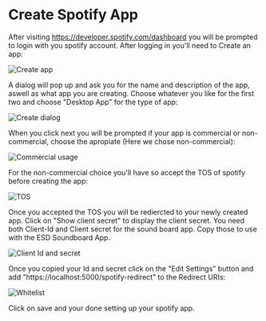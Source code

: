 # Create Spotify App 
After visiting https://developer.spotify.com/dashboard you will be prompted to login with you spotify account. After logging in you'll need to Create an app:

![Create app](https://raw.githubusercontent.com/WElRD/Images/master/spotify/01-Dashboard.png)

A dialog will pop up and ask you for the name and description of the app, aswell as what app you are creating. Choose whatever you like for the first two and choose "Desktop App" for the type of app:

![Create dialog](https://raw.githubusercontent.com/WElRD/Images/master/spotify/02-Create-App-Dialog.png)

When you click next you will be prompted if your app is commercial or non-commercial, choose the apropiate (Here we chose non-commercial):

![Commercial usage](https://raw.githubusercontent.com/WElRD/Images/master/spotify/03-Non-Commercial-Usage.png)

For the non-commercial choice you'll have so accept the TOS of spotify before creating the app:

![TOS](https://raw.githubusercontent.com/WElRD/Images/master/spotify/04-Accept-TOS.png)

Once you accepted the TOS you will be rediercted to your newly created app. Click on "Show client secret" to display the client secret. You need both Client-Id and Client secret for the sound board app. Copy those to use with the ESD Soundboard App.

![Client Id and secret](https://raw.githubusercontent.com/WElRD/Images/master/spotify/05-Get-Client-Id-and-Secret.png)

Once you copied your Id and secret click on the "Edit Settings" button and add "https://localhost:5000/spotify-redirect" to the Redirect URIs:

![Whitelist](https://raw.githubusercontent.com/WElRD/Images/master/spotify/06-Add-Redirect_URI.png)

Click on save and your done setting up your spotify app.
